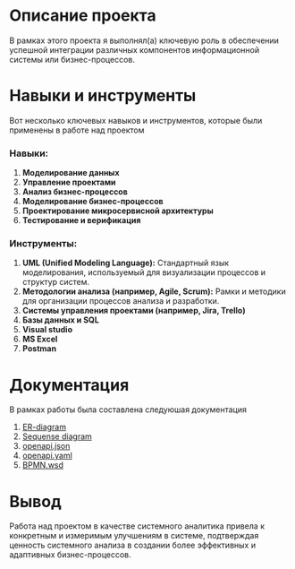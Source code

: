 # Описание проекта
В рамках этого проекта я выполнял(а) ключевую роль в обеспечении успешной интеграции различных компонентов информационной системы или бизнес-процессов.


# Навыки и инструменты
Вот несколько ключевых навыков и инструментов, которые были применены в работе над проектом

### Навыки:
1. **Моделирование данных** 
2. **Управление проектами**
3. **Анализ бизнес-процессов**
4. **Моделирование бизнес-процессов**
5. **Проектирование микросервисной архитектуры**
6. **Тестирование и верификация** 

### Инструменты:
1. **UML (Unified Modeling Language):** Стандартный язык моделирования, используемый для визуализации процессов и структур систем.
3. **Методологии анализа (например, Agile, Scrum):** Рамки и методики для организации процессов анализа и разработки.
4. **Системы управления проектами (например, Jira, Trello)** 
5. **Базы данных и SQL** 
6. **Visual studio** 
7. **MS Excel** 
8. **Postman** 

# Документация
В рамках работы была составлена следуюшая документация
1.  [ER-diagram](https://github.com/pandorria/My-first-System-analysis-project/blob/05bc57168d0e76872c2a9fa048492070bddb5229/ER-diagram.drawio)
2.  [Sequense diagram](https://github.com/pandorria/My-first-System-analysis-project/blob/819365e7d0e66d0c0c2f0539f51232bb7ab7b30a/Sequense%20diagram.drawio) 
3.  [openapi.json](https://github.com/pandorria/My-first-System-analysis-project/blob/05bc57168d0e76872c2a9fa048492070bddb5229/openapi.json)
4.  [openapi.yaml](https://github.com/pandorria/My-first-System-analysis-project/blob/05bc57168d0e76872c2a9fa048492070bddb5229/openapi.yaml)
5.  [BPMN.wsd](https://github.com/pandorria/My-first-System-analysis-project/blob/c70f3b679acb5caf1ea2f034b829662e3ab89694/BPMN.wsd) 


# Вывод
Работа над проектом в качестве системного аналитика привела к конкретным и измеримым улучшениям в системе, подтверждая ценность системного анализа в создании более эффективных и адаптивных бизнес-процессов.
